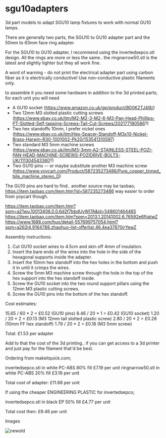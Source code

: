 # sgu10adapters
3d part models to adapt SGU10 lamp fixtures to work with normal GU10 lamps.

There are generally two parts, the SGU10 to GU10 adapter part and the 50mm to 63mm face ring adapter.

For the SGU10 to GU10 adapter, I recommend using the invertedsepco.stl design. All the rings are more or less the same.. the ringnarrow50.stl is the latest and slightly tighter but they all work fine.

A word of warning - do not print the electrical adapter part using carbon fiber as it is electrically conductive! Use non-conductive plastic filaments only.

to assemble it you need some hardware in addition to the 3d printed parts;
for each unit you will need

  * A GU10 socket (https://www.amazon.co.uk/gp/product/B00K2TJ4I8/)
  * Two 12mm M3 slotted plastic cutting screws (https://www.ebay.co.uk/itm/M2-M2-3-M2-6-M3-Pan-Head-Phillips-PT-Slotted-Self-tapping-Screws-Tail-Cut-Screws/202177180586?)
  * Two hex standoffs 10mm, I prefer nickel ones (https://www.ebay.co.uk/itm/Hex-Spacer-Standoff-M3x10-Nickel-Brass-Harwin-R30-1001002-Pk20/153541310597)
  * Two standard M3 5mm machine screws (https://www.ebay.co.uk/itm/M3-3mm-A2-STAINLESS-STEEL-POZI-PAN-HEAD-MACHINE-SCREWS-POZIDRIVE-BOLTS-UK/111304543360?)
  * Two GU10 pins -- or maybe substitute another M3 machine screw (https://www.yoycart.com/Product/587235273486/Pure_copper_tinned_bile_machine_stereo_D)


The GU10 pins are hard to find.. another source may be taobao; https://item.taobao.com/item.htm?id=587235273486 way easier to order from yoycart though.

https://item.taobao.com/item.htm?spm=a21wu.10013406.0.0.6d2f7bbdUvWl7A&id=548601464465
https://item.taobao.com/item.htm?spm=2013.1.20141002.6.76592e6fjjatwZ
https://www.1688.com/huo/detail-557699757054.html?spm=a262i4.9164788.zhaohuo-list-offerlist.46.4ea37870irYewZ


Assembly instructions:

  1) Cut GU10 socket wires to 4.5cm and skin off 4mm of insulation.
  2) Insert the bare ends of the wires into the hole in the side of the hexagonal supports inside the adapter.
  3) Insert the 10mm hex standoff into the hex holes in the bottom and push it in until it crimps the wires.
  4) Screw the 5mm M3 machine screw through the hole in the top of the hex support into the hex standoff inside.
  5) Screw the GU10 socket into the two round support pillars using the 12mm M3 plastic cutting screws.
  6) Screw the GU10 pins into the bottom of the hex standoff.


Cost estimates:

15.65 / 60 * 2 = £0.52  (GU10 pins)
8.46 / 20 * 1  = £0.42  (GU10 socket)
1.20 / 20 * 2  = £0.13  (M3 12mm tail slotted plastic screw)
2.80 / 20 * 2  = £0.28  (10mm FF hex standoff)
1.79 / 20 * 2  = £0.18  (M3 5mm screw)

Total:           £1.53 per adapter

Add to that the cost of the 3d printing.. if you can get access to a 3d printer and just pay for the filament that'd be best.

Ordering from makeitquick.com;

invertedsepco.stl in white PC-ABS 80% fill £7.19 per unit
ringnarrow50.stl in white PC-ABS 20% fill  £3.16 per unit

Total cost of adapter: £11.88 per unit

If using the cheaper ENGINEERING PLASTIC for invertedsepco;

invertedsepco.stl in black EP 50% fill £4.77 per unit

Total cost then: £9.46 per unit

  
Images

![newold](/imgs/IMG_20190721_044755.jpg "The new and the old")


